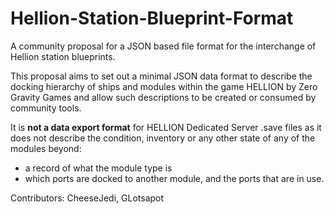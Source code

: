 # Hellion-Station-Blueprint-Format

A community proposal for a JSON based file format for the interchange of Hellion station blueprints.


This proposal aims to set out a minimal JSON data format to describe the docking hierarchy of ships and modules
within the game HELLION by Zero Gravity Games and allow such descriptions to be created or consumed by community tools.

It is **not a data export format** for HELLION Dedicated Server .save files as it does not describe the condition, inventory
or any other state of any of the modules beyond:
* a record of what the module type is 
* which ports are docked to another module, and the ports that are in use. 


Contributors: CheeseJedi, GLotsapot
